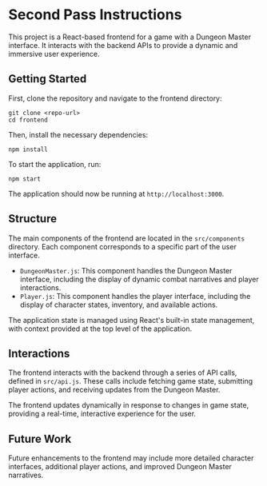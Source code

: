 # Second Pass Instructions

This project is a React-based frontend for a game with a Dungeon Master interface. It interacts with the backend APIs to provide a dynamic and immersive user experience.

## Getting Started

First, clone the repository and navigate to the frontend directory:

```
git clone <repo-url>
cd frontend
```

Then, install the necessary dependencies:

```
npm install
```

To start the application, run:

```
npm start
```

The application should now be running at `http://localhost:3000`.

## Structure

The main components of the frontend are located in the `src/components` directory. Each component corresponds to a specific part of the user interface.

- `DungeonMaster.js`: This component handles the Dungeon Master interface, including the display of dynamic combat narratives and player interactions.
- `Player.js`: This component handles the player interface, including the display of character states, inventory, and available actions.

The application state is managed using React's built-in state management, with context provided at the top level of the application.

## Interactions

The frontend interacts with the backend through a series of API calls, defined in `src/api.js`. These calls include fetching game state, submitting player actions, and receiving updates from the Dungeon Master.

The frontend updates dynamically in response to changes in game state, providing a real-time, interactive experience for the user.

## Future Work

Future enhancements to the frontend may include more detailed character interfaces, additional player actions, and improved Dungeon Master narratives.